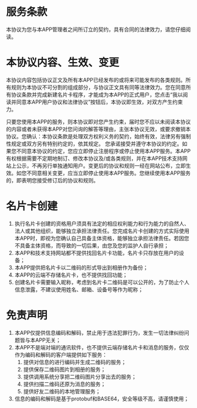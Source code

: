 # 服务条款
本协议为您与本APP管理者之间所订立的契约，具有合同的法律效力，请您仔细阅读。

# 本协议内容、生效、变更

本协议内容包括协议正文及所有本APP已经发布的或将来可能发布的各类规则。所有规则为本协议不可分割的组成部分，与协议正文具有同等法律效力。您在同意所有协议条款并完成新建名片卡程序，才能成为本APP的正式用户，您点击“我以阅读并同意本APP用户协议和法律协议”按钮后，本协议即生效，对双方产生约束力。

只要您使用本APP的服务，则本协议即对您产生约束，届时您不应以未阅读本协议的内容或者未获得本APP对您问询的解答等理由，主张本协议无效，或要求撤销本协议。您确认：本协议条款是处理双方权利义务的契约，始终有效，法律另有强制性规定或双方另有特别约定的，依其规定。 您承诺接受并遵守本协议的约定。如果您不同意本协议的约定，您应立即停止注册程序或停止使用本APP服务。本APP有权根据需要不定期地制订、修改本协议及/或各类规则，并在本APP技术支持网站上公示，不再另行单独通知用户。变更后的协议和规则一经在网站公布，立即生效。如您不同意相关变更，应当立即停止使用本APP服务。您继续使用本APP服务的，即表明您接受修订后的协议和规则。

# 名片卡创建

1. 执行名片卡创建的资格用户须具有法定的相应权利能力和行为能力的自然人、法人或其他组织，能够独立承担法律责任。您完成名片卡创建的方式实际使用本APP时，即视为您确认自己具备主体资格，能够独立承担法律责任。若因您不具备主体资格，而导致的一切后果，由您及您的监护人自行承担；
4. 本APP和技术支持网站都不提供找回名片卡功能，名片卡只存放在用户的设备；
5. 本APP提供把名片卡以二维码的形式导出到相册作为备份；
7. 本APP的云端不存储名片卡，也不提供找回功能；
8. 创建名片卡需要输入昵称，考虑到名片卡二维码是可以公开的，为了防止个人信息泄露，不建议使用姓名、邮箱、设备号等作为昵称；

# 免责声明

1. 本APP仅提供信息编码和解码，禁止用于违法犯罪行为，发生一切法律纠纷问题皆与本APP无关；
2. 本APP不是端对端的通讯软件，也不提供云端存储名片卡和消息的服务，仅仅作为编码和解码的客户端提供如下服务：
    1. 提供对信息的进行编码并生成二维码的服务；
    2. 提供保存二维码图片到相册的服务；
    3. 提供调用系统分享把二维码图片分享出去的服务；
    4. 提供扫描二维码还原为消息的服务；
    5. 提供好友二维码的本地管理服务；
3. 信息的编码和解码是基于protobuf和BASE64，安全等级不高，请谨慎使用；
